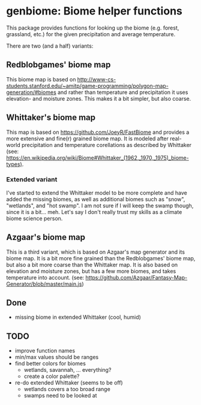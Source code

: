 # genbiome: Biome helper functions

This package provides functions for looking up the biome (e.g. forest, grassland, etc.) for the given precipitation and average temperature.

There are two (and a half) variants:

## Redblobgames' biome map

This biome map is based on http://www-cs-students.stanford.edu/~amitp/game-programming/polygon-map-generation/#biomes and rather than temperature and precipitation it uses elevation- and moisture zones.
This makes it a bit simpler, but also coarse.

## Whittaker's biome map

This map is based on https://github.com/JoeyR/FastBiome and provides a more extensive and fine(r) grained biome map. It is modeled after real-world precipitation and temperature corellations as described by Whittaker (see: https://en.wikipedia.org/wiki/Biome#Whittaker_(1962,_1970,_1975)_biome-types).

### Extended variant

I've started to extend the Whittaker model to be more complete and have added the missing biomes, as well as additional biomes such as "snow", "wetlands", and "hot swamp". I am not sure if I will keep the swamp though, since it is a bit... meh. Let's say I don't really trust my skills as a climate biome science person.

## Azgaar's biome map

This is a third variant, which is based on Azgaar's map generator and its biome map. It is a bit more fine grained than the Redblobgames' biome map, but also a bit more coarse than the Whittaker map. It is also based on elevation and moisture zones, but has a few more biomes, and takes temperature into account. (see: https://github.com/Azgaar/Fantasy-Map-Generator/blob/master/main.js)

## Done

* missing biome in extended Whittaker (cool, humid)

## TODO

* improve function names
* min/max values should be ranges
* find better colors for biomes
  * wetlands, savannah, ... everything?
  * create a color palette?
* re-do extended Whittaker (seems to be off)
  * wetlands covers a too broad range
  * swamps need to be looked at